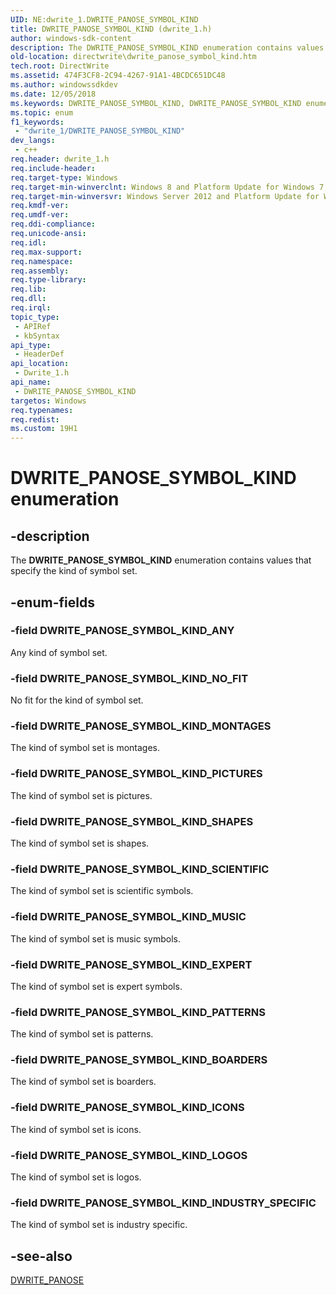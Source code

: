 ```yaml
---
UID: NE:dwrite_1.DWRITE_PANOSE_SYMBOL_KIND
title: DWRITE_PANOSE_SYMBOL_KIND (dwrite_1.h)
author: windows-sdk-content
description: The DWRITE_PANOSE_SYMBOL_KIND enumeration contains values that specify the kind of symbol set.
old-location: directwrite\dwrite_panose_symbol_kind.htm
tech.root: DirectWrite
ms.assetid: 474F3CF8-2C94-4267-91A1-4BCDC651DC48
ms.author: windowssdkdev
ms.date: 12/05/2018
ms.keywords: DWRITE_PANOSE_SYMBOL_KIND, DWRITE_PANOSE_SYMBOL_KIND enumeration [Direct Write], DWRITE_PANOSE_SYMBOL_KIND_ANY, DWRITE_PANOSE_SYMBOL_KIND_BOARDERS, DWRITE_PANOSE_SYMBOL_KIND_EXPERT, DWRITE_PANOSE_SYMBOL_KIND_ICONS, DWRITE_PANOSE_SYMBOL_KIND_INDUSTRY_SPECIFIC, DWRITE_PANOSE_SYMBOL_KIND_LOGOS, DWRITE_PANOSE_SYMBOL_KIND_MONTAGES, DWRITE_PANOSE_SYMBOL_KIND_MUSIC, DWRITE_PANOSE_SYMBOL_KIND_NO_FIT, DWRITE_PANOSE_SYMBOL_KIND_PATTERNS, DWRITE_PANOSE_SYMBOL_KIND_PICTURES, DWRITE_PANOSE_SYMBOL_KIND_SCIENTIFIC, DWRITE_PANOSE_SYMBOL_KIND_SHAPES, directwrite.dwrite_panose_symbol_kind, dwrite_1/DWRITE_PANOSE_SYMBOL_KIND, dwrite_1/DWRITE_PANOSE_SYMBOL_KIND_ANY, dwrite_1/DWRITE_PANOSE_SYMBOL_KIND_BOARDERS, dwrite_1/DWRITE_PANOSE_SYMBOL_KIND_EXPERT, dwrite_1/DWRITE_PANOSE_SYMBOL_KIND_ICONS, dwrite_1/DWRITE_PANOSE_SYMBOL_KIND_INDUSTRY_SPECIFIC, dwrite_1/DWRITE_PANOSE_SYMBOL_KIND_LOGOS, dwrite_1/DWRITE_PANOSE_SYMBOL_KIND_MONTAGES, dwrite_1/DWRITE_PANOSE_SYMBOL_KIND_MUSIC, dwrite_1/DWRITE_PANOSE_SYMBOL_KIND_NO_FIT, dwrite_1/DWRITE_PANOSE_SYMBOL_KIND_PATTERNS, dwrite_1/DWRITE_PANOSE_SYMBOL_KIND_PICTURES, dwrite_1/DWRITE_PANOSE_SYMBOL_KIND_SCIENTIFIC, dwrite_1/DWRITE_PANOSE_SYMBOL_KIND_SHAPES
ms.topic: enum
f1_keywords: 
 - "dwrite_1/DWRITE_PANOSE_SYMBOL_KIND"
dev_langs:
 - c++
req.header: dwrite_1.h
req.include-header: 
req.target-type: Windows
req.target-min-winverclnt: Windows 8 and Platform Update for Windows 7 [desktop apps only]
req.target-min-winversvr: Windows Server 2012 and Platform Update for Windows Server 2008 R2 [desktop apps only]
req.kmdf-ver: 
req.umdf-ver: 
req.ddi-compliance: 
req.unicode-ansi: 
req.idl: 
req.max-support: 
req.namespace: 
req.assembly: 
req.type-library: 
req.lib: 
req.dll: 
req.irql: 
topic_type:
 - APIRef
 - kbSyntax
api_type:
 - HeaderDef
api_location:
 - Dwrite_1.h
api_name:
 - DWRITE_PANOSE_SYMBOL_KIND
targetos: Windows
req.typenames: 
req.redist: 
ms.custom: 19H1
---
```


# DWRITE_PANOSE_SYMBOL_KIND enumeration


## -description


The <b>DWRITE_PANOSE_SYMBOL_KIND</b> enumeration contains values that specify the kind of symbol set.


## -enum-fields




### -field DWRITE_PANOSE_SYMBOL_KIND_ANY

Any kind of symbol set.


### -field DWRITE_PANOSE_SYMBOL_KIND_NO_FIT

No fit for the kind of symbol set.


### -field DWRITE_PANOSE_SYMBOL_KIND_MONTAGES

The kind of symbol set is montages.


### -field DWRITE_PANOSE_SYMBOL_KIND_PICTURES

The kind of symbol set is pictures.


### -field DWRITE_PANOSE_SYMBOL_KIND_SHAPES

The kind of symbol set is shapes.


### -field DWRITE_PANOSE_SYMBOL_KIND_SCIENTIFIC

The kind of symbol set is scientific symbols.


### -field DWRITE_PANOSE_SYMBOL_KIND_MUSIC

The kind of symbol set is music symbols.


### -field DWRITE_PANOSE_SYMBOL_KIND_EXPERT

The kind of symbol set is expert symbols.


### -field DWRITE_PANOSE_SYMBOL_KIND_PATTERNS

The kind of symbol set is patterns.


### -field DWRITE_PANOSE_SYMBOL_KIND_BOARDERS

The kind of symbol set is boarders.


### -field DWRITE_PANOSE_SYMBOL_KIND_ICONS

The kind of symbol set is icons.


### -field DWRITE_PANOSE_SYMBOL_KIND_LOGOS

The kind of symbol set is logos.


### -field DWRITE_PANOSE_SYMBOL_KIND_INDUSTRY_SPECIFIC

The kind of symbol set is industry specific.


## -see-also




<a href="/windows/win32/api/dwrite_1/ns-dwrite_1-dwrite_panose">DWRITE_PANOSE</a>
 

 

